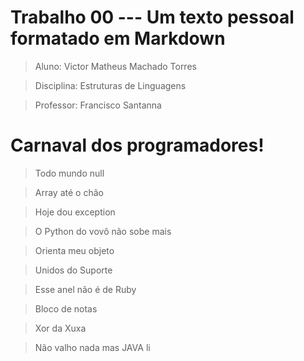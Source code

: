 # Trabalho 00 --- Um texto pessoal formatado em Markdown

> Aluno: Victor Matheus Machado Torres

> Disciplina: Estruturas de Linguagens

> Professor: Francisco Santanna

# **Carnaval dos programadores!**
> Todo mundo null

> Array até o chão 

> Hoje dou exception

> O Python do vovô não sobe mais

> Orienta meu objeto

> Unidos do Suporte

> Esse anel não é de Ruby

> Bloco de notas

> Xor da Xuxa

> Não valho nada mas JAVA li 
